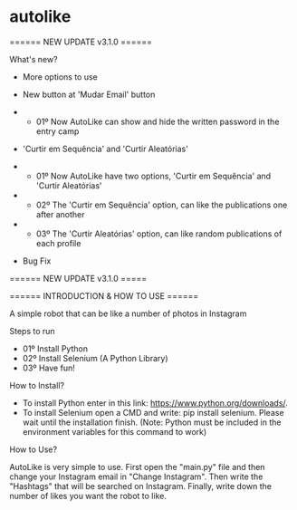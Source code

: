 # autolike

====== NEW UPDATE v3.1.0 ======

 What's new?
 - More options to use
 
 
 - New button at 'Mudar Email' button
 - - 01º Now AutoLike can show and hide the written password in the entry camp
 
 
 - 'Curtir em Sequência' and 'Curtir Aleatórias'
 - - 01º Now AutoLike have two options, 'Curtir em Sequência' and 'Curtir Aleatórias'
 - - 02º The 'Curtir em Sequência' option, can like the publications one after another
 - - 03º The 'Curtir Aleatórias' option, can like random publications of each profile
 
 - Bug Fix
    
====== NEW UPDATE v3.1.0 =====



====== INTRODUCTION & HOW TO USE ======

A simple robot that can be like a number of photos in Instagram

Steps to run

- 01º Install Python
- 02º Install Selenium (A Python Library)
- 03º Have fun!

How to Install?

- To install Python enter in this link: https://www.python.org/downloads/.
- To install Selenium open a CMD and write: pip install selenium. Please wait until the installation finish.
(Note: Python must be included in the environment variables for this command to work)


How to Use?

AutoLike is very simple to use. First open the "main.py" file and then change your Instagram email in "Change Instagram". Then write the "Hashtags" that will be searched on Instagram. Finally, write down the number of likes you want the robot to like.
